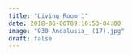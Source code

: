```yaml
---
title: "Living Room 1"
date: 2018-06-06T09:16:53-04:00
image: "930 Andalusia_ (17).jpg"
draft: false
---
```

